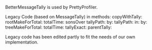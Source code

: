 BetterMessageTally is used by PrettyProfiler.

Legacy Code (based on MessageTally) in methods: 
copyWithTally:
rootMakeForTotal: totalTime:
sonsOver
tallyPath: by:
tallyPath: in: by:
treeMakeForTotal: totalTime: tallyExact: parentTally:

Legacy code has been edited partly to fit the needs of our own implementation.